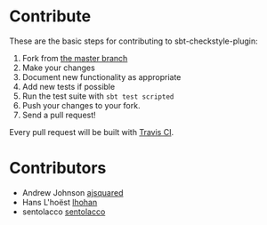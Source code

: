 # Contribute
These are the basic steps for contributing to sbt-checkstyle-plugin:

1. Fork from [the master branch](https://github.com/etsy/sbt-checkstyle-plugin)
2. Make your changes
3. Document new functionality as appropriate
4. Add new tests if possible
5. Run the test suite with `sbt test scripted`
6. Push your changes to your fork.
7. Send a pull request!

Every pull request will be built with [Travis CI](https://travis-ci.org/etsy/sbt-checkstyle-plugin).

# Contributors
- Andrew Johnson [ajsquared](https://github.com/ajsquared)
- Hans L'hoëst [lhohan](https://github.com/lhohan)
- sentolacco [sentolacco](https://github.com/sentolacco)